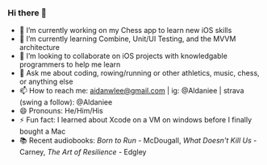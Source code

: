 ### Hi there 👋

- 🔭 I’m currently working on my Chess app to learn new iOS skills
- 🌱 I’m currently learning Combine, Unit/UI Testing, and the MVVM architecture
- 👯 I’m looking to collaborate on iOS projects with knowledgable programmers to help me learn
- 💬 Ask me about coding, rowing/running or other athletics, music, chess, or anything else
- 📫 How to reach me: aidanwlee@gmail.com | ig: @Aldaniee | strava (swing a follow): @Aldaniee
- 😄 Pronouns: He/Him/His
- ⚡ Fun fact: I learned about Xcode on a VM on windows before I finally bought a Mac
- 📚 Recent audiobooks: *Born to Run* - McDougall, *What Doesn't Kill Us* - Carney, *The Art of Resilience* - Edgley
